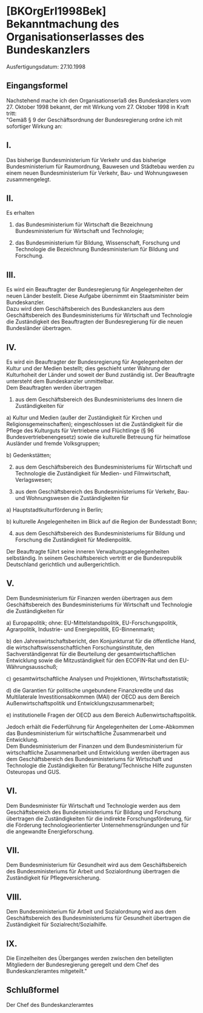# [BKOrgErl1998Bek] Bekanntmachung des Organisationserlasses des Bundeskanzlers

Ausfertigungsdatum: 27.10.1998

 

## Eingangsformel

Nachstehend mache ich den Organisationserlaß des Bundeskanzlers vom 27. Oktober 1998 bekannt, der mit Wirkung vom 27. Oktober 1998 in Kraft tritt:  
"Gemäß § 9 der Geschäftsordnung der Bundesregierung ordne ich mit sofortiger Wirkung an:


## I.

Das bisherige Bundesministerium für Verkehr und das bisherige Bundesministerium für Raumordnung, Bauwesen und Städtebau werden zu einem neuen Bundesministerium für Verkehr, Bau- und Wohnungswesen zusammengelegt.


## II.

Es erhalten

1. das Bundesministerium für Wirtschaft die Bezeichnung Bundesministerium für Wirtschaft und Technologie;

2. das Bundesministerium für Bildung, Wissenschaft, Forschung und Technologie die Bezeichnung Bundesministerium für Bildung und Forschung.


## III.

Es wird ein Beauftragter der Bundesregierung für Angelegenheiten der neuen Länder bestellt. Diese Aufgabe übernimmt ein Staatsminister beim Bundeskanzler.  
Dazu wird dem Geschäftsbereich des Bundeskanzlers aus dem Geschäftsbereich des Bundesministeriums für Wirtschaft und Technologie die Zuständigkeit des Beauftragten der Bundesregierung für die neuen Bundesländer übertragen.


## IV.

Es wird ein Beauftragter der Bundesregierung für Angelegenheiten der Kultur und der Medien bestellt; dies geschieht unter Wahrung der Kulturhoheit der Länder und soweit der Bund zuständig ist. Der Beauftragte untersteht dem Bundeskanzler unmittelbar.  
Dem Beauftragten werden übertragen

1. aus dem Geschäftsbereich des Bundesministeriums des Innern die Zuständigkeiten für

a) Kultur und Medien (außer der Zuständigkeit für Kirchen und Religionsgemeinschaften); eingeschlossen ist die Zuständigkeit für die Pflege des Kulturguts für Vertriebene und Flüchtlinge (§ 96 Bundesvertriebenengesetz) sowie die kulturelle Betreuung für heimatlose Ausländer und fremde Volksgruppen;

b) Gedenkstätten;

2. aus dem Geschäftsbereich des Bundesministeriums für Wirtschaft und Technologie die Zuständigkeit für Medien- und Filmwirtschaft, Verlagswesen;

3. aus dem Geschäftsbereich des Bundesministeriums für Verkehr, Bau- und Wohnungswesen die Zuständigkeiten für

a) Hauptstadtkulturförderung in Berlin;

b) kulturelle Angelegenheiten im Blick auf die Region der Bundesstadt Bonn;

4. aus dem Geschäftsbereich des Bundesministeriums für Bildung und Forschung die Zuständigkeit für Medienpolitik.

Der Beauftragte führt seine inneren Verwaltungsangelegenheiten selbständig. In seinem Geschäftsbereich vertritt er die Bundesrepublik Deutschland gerichtlich und außergerichtlich.


## V.

Dem Bundesministerium für Finanzen werden übertragen aus dem Geschäftsbereich des Bundesministeriums für Wirtschaft und Technologie die Zuständigkeiten für

a) Europapolitik; ohne: EU-Mittelstandspolitik, EU-Forschungspolitik, Agrarpolitik, Industrie- und Energiepolitik, EG-Binnenmarkt;

b) den Jahreswirtschaftsbericht, den Konjunkturrat für die öffentliche Hand, die wirtschaftswissenschaftlichen Forschungsinstitute, den Sachverständigenrat für die Beurteilung der gesamtwirtschaftlichen Entwicklung sowie die Mitzuständigkeit für den ECOFIN-Rat und den EU-Währungsausschuß;

c) gesamtwirtschaftliche Analysen und Projektionen, Wirtschaftsstatistik;

d) die Garantien für politische ungebundene Finanzkredite und das Multilaterale Investitionsabkommen (MAI) der OECD aus dem Bereich Außenwirtschaftspolitik und Entwicklungszusammenarbeit;

e) institutionelle Fragen der OECD aus dem Bereich Außenwirtschaftspolitik.

Jedoch erhält die Federführung für Angelegenheiten der Lome-Abkommen das Bundesministerium für wirtschaftliche Zusammenarbeit und Entwicklung.  
Dem Bundesministerium der Finanzen und dem Bundesministerium für wirtschaftliche Zusammenarbeit und Entwicklung werden übertragen aus dem Geschäftsbereich des Bundesministeriums für Wirtschaft und Technologie die Zuständigkeiten für Beratung/Technische Hilfe zugunsten Osteuropas und GUS.


## VI.

Dem Bundesminister für Wirtschaft und Technologie werden aus dem Geschäftsbereich des Bundesministeriums für Bildung und Forschung übertragen die Zuständigkeiten für die indirekte Forschungsförderung, für die Förderung technologieorientierter Unternehmensgründungen und für die angewandte Energieforschung.


## VII.

Dem Bundesministerium für Gesundheit wird aus dem Geschäftsbereich des Bundesministeriums für Arbeit und Sozialordnung übertragen die Zuständigkeit für Pflegeversicherung.


## VIII.

Dem Bundesministerium für Arbeit und Sozialordnung wird aus dem Geschäftsbereich des Bundesministeriums für Gesundheit übertragen die Zuständigkeit für Sozialrecht/Sozialhilfe.


## IX.

Die Einzelheiten des Überganges werden zwischen den beteiligten Mitgliedern der Bundesregierung geregelt und dem Chef des Bundeskanzleramtes mitgeteilt."


## Schlußformel

Der Chef des Bundeskanzleramtes
